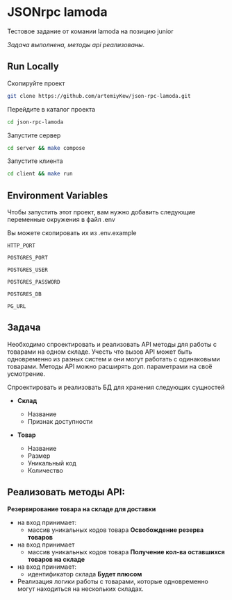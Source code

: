 # JSONrpc lamoda

Тестовое задание от комании lamoda на позицию junior

*Задача выполнена, методы api реализованы*.

## Run Locally

Скопируйте проект

```bash
git clone https://github.com/artemiyKew/json-rpc-lamoda.git
```

Перейдите в каталог проекта

```bash
cd json-rpc-lamoda
```

Запустите сервер

```bash
cd server && make compose
```

Запустите клиента 

```bash
cd client && make run
```

## Environment Variables

Чтобы запустить этот проект, вам нужно добавить следующие переменные окружения в файл .env

Вы можете скопировать их из .env.example

`HTTP_PORT`

`POSTGRES_PORT`

`POSTGRES_USER`

`POSTGRES_PASSWORD`

`POSTGRES_DB`

`PG_URL`

## Задача
Необходимо спроектировать и реализовать API методы для работы с товарами на одном складе. 
Учесть что вызов API может быть одновременно из разных систем и они могут работать с одинаковыми товарами.
Методы API можно расширять доп. параметрами на своё усмотрение.

Спроектировать и реализовать БД для хранения следующих сущностей

- **Склад**
    - Название
    - Признак доступности


- **Товар**
    - Название
    - Размер
    - Уникальный код
    - Количество

## Реализовать методы API:

**Резервирование товара на складе для доставки**
- на вход принимает:
  - массив уникальных кодов товара
**Освобождение резерва товаров**
- на вход принимает
  - массив уникальных кодов товара
**Получение кол-ва оставшихся товаров на складе**
- на вход принимает:
  - идентификатор склада
**Будет плюсом**
- Реализация логики работы с товарами, которые одновременно могут находиться на нескольких складах.

